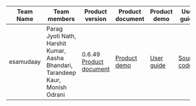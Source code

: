 | Team Name | Team members | Product version | Product document | Product demo | User guide | Source code | Developer guide |
| ----- | ----- | ----- | ----- | ----- | ----- | ----- | ----- |
| esamudaay |  Parag Jyoti Nath, Harshit Kumar, Aasha Bhandari, Tarandeep Kaur,  Monish Odrani | 0.6.49 [Product document](https://drive.google.com/file/d/19ERRSOlqZhPJdmQClpybZstbJegvo5qq/view?usp=sharing) | [Product demo](https://drive.google.com/file/d/1kv1kBS4EUVlQ0B42JlGldaNZbpZp4tlb/view?usp=sharing) | [User guide](https://drive.google.com/file/d/1rwPbXDaIVSxF72Xbfo7aVfPqqYh_N7pm/view?usp=sharing) | [Source code](https://drive.google.com/file/d/1DWAWP9hCJoDhGqfK8JAJ6EmsANPd00Dl/view?usp=sharing) | [Developer guide](https://drive.google.com/file/d/1NmCA9Rbutdv0NuROS1mPR5nc-OQ4pVfq/view?usp=sharing) |
